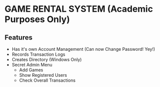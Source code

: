 # GAME RENTAL SYSTEM (Academic Purposes Only)
## Features
- Has it's own Account Management (Can now Change Password! Yey!)
- Records Transaction Logs
- Creates Directory (Windows Only)
- Secret Admin Menu
  - Add Games
  - Show Registered Users
  - Check Overall Transactions
  


